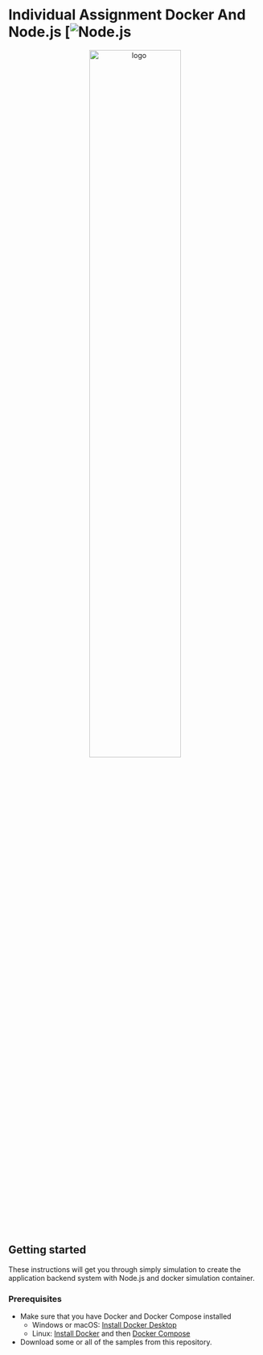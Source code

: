# Individual Assignment Docker And Node.js [![Node.js](https://img.shields.io/badge/-Node.js-05122A?style=flat&logo=node.js)&nbsp;

<p align="center">
  <img src="https://i.morioh.com/2020/01/30/682d7390521c.jpg" width="60%" alt="logo">
</p>

## Getting started

These instructions will get you through simply simulation to create the application backend system
with Node.js and docker simulation container.

### Prerequisites

- Make sure that you have Docker and Docker Compose installed
  - Windows or macOS:
    [Install Docker Desktop](https://www.docker.com/get-started)
  - Linux: [Install Docker](https://www.docker.com/get-started) and then
    [Docker Compose](https://github.com/docker/compose)
- Download some or all of the samples from this repository.
